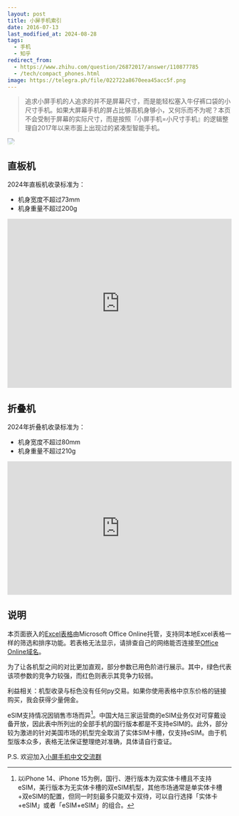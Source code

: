```yaml
---
layout: post
title: 小屏手机索引
date: 2016-07-13
last_modified_at: 2024-08-28
tags:
  - 手机
  - 知乎
redirect_from:
  - https://www.zhihu.com/question/26872017/answer/110877785
  - /tech/compact_phones.html
image: https://telegra.ph/file/022722a8670eea45acc5f.png
---
```

> 追求小屏手机的人追求的并不是屏幕尺寸，而是能轻松塞入牛仔裤口袋的小尺寸手机。如果大屏幕手机的屏占比够高机身够小，又何乐而不为呢？本页不会受制于屏幕的实际尺寸，而是按照『小屏手机=小尺寸手机』的逻辑整理自2017年以来市面上出现过的紧凑型智能手机。

<img src="https://telegra.ph/file/022722a8670eea45acc5f.png"  style="max-width: 320px; max-height: 320px; mask: linear-gradient(black,transparent);">

## 直板机

2024年直板机收录标准为：

- 机身宽度不超过73mm
- 机身重量不超过200g

<iframe width="100%" height="380" frameborder="0" scrolling="no" src="https://onedrive.live.com/embed?resid=4AAEB7B8AF6F1FCF%21168081&authkey=%21ACVeUksqMDriC9k&em=2&Item=%E8%A1%A81&wdHideGridlines=True&wdInConfigurator=True&wdInConfigurator=True"></iframe>

## 折叠机

2024年折叠机收录标准为：

- 机身宽度不超过80mm
- 机身重量不超过210g

<iframe width="100%" height="300" frameborder="0" scrolling="no" src="https://onedrive.live.com/embed?resid=4AAEB7B8AF6F1FCF%21168081&authkey=%21ACVeUksqMDriC9k&em=2&Item=%E8%A1%A82&wdHideGridlines=True&wdInConfigurator=True&wdInConfigurator=True"></iframe>

## 说明

本页面嵌入的[Excel表格](https://1drv.ms/x/s!As8fb6-4t65KiqEReU3ZnjF2JWmGsw)由Microsoft Office Online托管，支持同本地Excel表格一样的筛选和排序功能。若表格无法显示，请排查自己的网络能否连接至[Office Online域名](https://learn.microsoft.com/zh-cn/microsoft-365/enterprise/urls-and-ip-address-ranges?view=o365-worldwide&redirectSourcePath=%252farticle%252f8548a211-3fe7-47cb-abb1-355ea5aa88a2#microsoft-365-common-and-office-online)。

为了让各机型之间的对比更加直观，部分参数已用色阶进行展示。其中，绿色代表该项参数的竞争力较强，而红色则表示其竞争力较弱。

利益相关：机型收录与标色没有任何py交易。如果你使用表格中京东价格的链接购买，我会获得少量佣金。

eSIM支持情况因销售市场而异[^esim]。中国大陆三家运营商的eSIM业务仅对可穿戴设备开放，因此表中所列出的全部手机的国行版本都是不支持eSIM的。此外，部分较为激进的针对美国市场的机型完全取消了实体SIM卡槽，仅支持eSIM。由于机型版本众多，表格无法保证整理绝对准确，具体请自行查证。

[^esim]: 以iPhone 14、iPhone 15为例，国行、港行版本为双实体卡槽且不支持eSIM，美行版本为无实体卡槽的双eSIM机型，其他市场通常是单实体卡槽+双eSIM的配置，但同一时刻最多只能双卡双待，可以自行选择「实体卡+eSIM」或者「eSIM+eSIM」的组合。

P.S. 欢迎加入[小屏手机中文交流群](https://t.me/compact_phones)